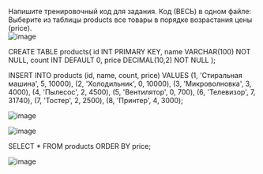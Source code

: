 Напишите тренировочный код для задания. Код (ВЕСЬ) в одном файле:
Выберите из таблицы products все товары в порядке возрастания цены (price).\
![image](https://github.com/user-attachments/assets/fe73b2bf-4479-4e2b-9529-0f4c365d9dec)

CREATE TABLE products(
 id INT PRIMARY KEY,
 name VARCHAR(100) NOT NULL,
 count INT DEFAULT 0,
 price DECIMAL(10,2) NOT NULL
);

INSERT INTO products (id, name, count, price) VALUES
(1, 'Стиральная машина', 5, 10000),
(2, 'Холодильник', 0, 10000),
(3, 'Микроволновка', 3, 4000),
(4, 'Пылесос', 2, 4500),
(5, 'Вентилятор', 0, 700),
(6, 'Телевизор', 7, 31740),
(7, 'Тостер', 2, 2500),
(8, 'Принтер', 4, 3000);

![image](https://github.com/user-attachments/assets/97f46550-2ce7-4299-89ed-f5d07f8b4d67)

![image](https://github.com/user-attachments/assets/905fe04a-c049-4e5e-821a-636b79e73ad0)

SELECT *
FROM products
ORDER BY price;


![image](https://github.com/user-attachments/assets/be6def3e-7212-495a-819a-7f6ef9f5ec06)

